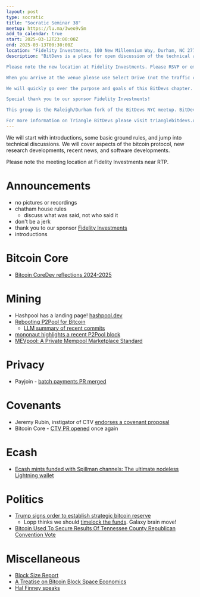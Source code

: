 ```yaml
---
layout: post
type: socratic
title: "Socratic Seminar 38"
meetup: https://lu.ma/3weo9v5m
add_to_calendar: true
start: 2025-03-12T23:00:00Z
end: 2025-03-13T00:30:00Z
location: "Fidelity Investments, 100 New Millennium Way, Durham, NC 27709"
description: "BitDevs is a place for open discussion of the technical aspects of bitcoin and related protocols. Join us for Socratic Seminar 38!

Please note the new location at Fidelity Investments. Please RSVP or email trianglebitdevs at protonmail dot com to confirm your attendance. You will be required to show ID to the security guard to gain admission but you do not need to RSVP in public.

When you arrive at the venue please use Select Drive (not the traffic circle) to park in the yellow lot highlighted in this image and follow the sidewalk left to the 100 New Millennium Way Building 1 entrance to check in with Security.

We will quickly go over the purpose and goals of this BitDevs chapter. Everyone will have a few moments to introduce themselves. Then we will begin discussion of the bitcoin protocol and recent technical developments.

Special thank you to our sponsor Fidelity Investments!

This group is the Raleigh/Durham fork of the BitDevs NYC meetup. BitDevs is a community for those interested in discussing and participating in the research and development of Bitcoin and the protocols that power it. You can be well versed with or new to the topics, all are welcome. Be advised: discussion will be technical.

For more information on Triangle BitDevs please visit trianglebitdevs.org"
---
```


We will start with introductions, some basic ground rules, and jump into technical discussions. We will cover aspects of the bitcoin protocol, new research developments, recent news, and software developments.

Please note the meeting location at Fidelity Investments near RTP.

# Announcements

- no pictures or recordings
- chatham house rules
  - discuss what was said, not who said it
- don't be a jerk
- thank you to our sponsor [Fidelity Investments](https://www.fidelity.com/)
- introductions

# Bitcoin Core
- [Bitcoin CoreDev reflections 2024-2025](https://adamjonas.com/bitcoin/coredev/retro/coredev-2024-retro/)

# Mining
- Hashpool has a landing page! [hashpool.dev](https://hashpool.dev)
- [Rebooting P2Pool for Bitcoin](https://blog.opdup.com/2025/02/04/rebooting-p2pool-for-bitcoin.html)
  - [LLM summary of recent commits](https://njump.me/nevent1qvzqqqqqqypzqv7ga9sav29yjnxmx7uh20gvd50wwcfv6qs2gykfmaln3fmx73t7qythwumn8ghj7ct5d3shxtnwdaehgu3wd3skuep0qyt8wumn8ghj7etyv4hzumn0wd68ytnvv9hxgtcqyzjk8xnh7hka9jwwa4qntxtjhjryca6xh8nldj8s7cgpryd7rzggs5gdlg9)
- [mononaut highlights a recent P2Pool block](https://x.com/mononautical/status/1897893882693918883)
- [MEVpool: A Private Mempool Marketplace Standard](https://github.com/mevpool/mevpool/blob/main/mevpool-marketplace.md)

# Privacy
- Payjoin - [batch payments PR merged](https://github.com/payjoin/rust-payjoin/pull/434)

# Covenants
- Jeremy Rubin, instigator of CTV [endorses a covenant proposal](https://x.com/JeremyRubin/status/1895676912401252588)
- Bitcoin Core - [CTV PR opened](https://github.com/bitcoin/bitcoin/pull/31989) once again

# Ecash
- [Ecash mints funded with Spillman channels: The ultimate nodeless Lightning wallet](https://gist.github.com/lukechilds/307341239beac72c9d8cfe3198f9bfff)

# Politics
- [Trump signs order to establish strategic bitcoin reserve](https://www.reuters.com/technology/trump-signs-order-establish-strategic-bitcoin-reserve-white-house-crypto-czar-2025-03-07/)
  - Lopp thinks we should [timelock the funds](https://x.com/lopp/status/1897992849330704606). Galaxy brain move!
- [Bitcoin Used To Secure Results Of Tennessee County Republican Convention Vote](https://bitcoinmagazine.com/news/bitcoin-blockchain-used-to-secure-results-of-tennessee-countys-republican-convention-vote)

# Miscellaneous
- [Block Size Report](https://research.mempool.space/block-size-report/)
- [A Treatise on Bitcoin Block Space Economics](https://blog.lopp.net/treatise-bitcoin-block-space-economics/)
- [Hal Finney speaks](https://njump.me/nevent1qqsf0a3jdehefr36ks70rsz04c75lfu5kdxwn49h8zm2hs8rqtrt58spzemhxue69uhkummnw3ezuum5v94k27fwdejhgq3q3fce6s3x325jta439097ddj97mkg9mlxf6kfrkhexh7uenclpljs0hedgz)
